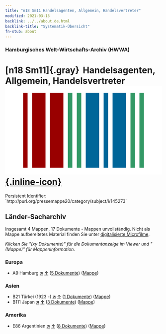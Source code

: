 ```yaml
---
title: "n18 Sm11 Handelsagenten, Allgemein, Handelsvertreter"
modified: 2021-03-13
backlink: ../../about.de.html
backlink-title: "Systematik-Übersicht"
fn-stub: about
---
```


### Hamburgisches Welt-Wirtschafts-Archiv (HWWA)

# [n18 Sm11]{.gray}&#8201; Handelsagenten, Allgemein, Handelsvertreter &#160; [![Wikidata](/images/Wikidata-logo.svg "Wikidata"){.inline-icon}](http://www.wikidata.org/entity/Q104710932)

<div class="hint">Persistent Identifier: `http://purl.org/pressemappe20/category/subject/i/145273`</div>







## Länder-Sacharchiv




Insgesamt 4 Mappen, 17 Dokumente - Mappen unvollständig.
Nicht als Mappe aufbereitetes Material finden Sie unter [digitalisierte Microfilme](/film/h1_sh.de.html).

_Klicken Sie "(xy Dokumente)" für die Dokumentanzeige im Viewer und "(Mappe)" für Mappeninformation._




### Europa

- A9 Hamburg [**&nearr;**](../../../geo/i/140905/about.de.html "Hamburg (alle Mappen)") [**&uarr;**](../../../geo/about.de.html#A9 "Ländersystematik") (<a href="https://pm20.zbw.eu/iiifview/folder/sh/140905,145273" title="über: Hamburg : Handelsagenten, Allgemein, Handelsvertreter" target="_blank">5 Dokumente</a>) ([Mappe](../../../../folder/sh/1409xx/140905/1452xx/145273/about.de.html))

### Asien

- B21 Türkei (1923 -) [**&nearr;**](../../../geo/i/141111/about.de.html "Türkei (1923 -) (alle Mappen)") [**&uarr;**](../../../geo/about.de.html#B21 "Ländersystematik") (<a href="https://pm20.zbw.eu/iiifview/folder/sh/141111,145273" title="über: Türkei (1923 -) : Handelsagenten, Allgemein, Handelsvertreter" target="_blank">1 Dokumente</a>) ([Mappe](../../../../folder/sh/1411xx/141111/1452xx/145273/about.de.html))
- B111 Japan [**&nearr;**](../../../geo/i/141272/about.de.html "Japan (alle Mappen)") [**&uarr;**](../../../geo/about.de.html#B111 "Ländersystematik") (<a href="https://pm20.zbw.eu/iiifview/folder/sh/141272,145273" title="über: Japan : Handelsagenten, Allgemein, Handelsvertreter" target="_blank">3 Dokumente</a>) ([Mappe](../../../../folder/sh/1412xx/141272/1452xx/145273/about.de.html))

### Amerika

- E86 Argentinien [**&nearr;**](../../../geo/i/141692/about.de.html "Argentinien (alle Mappen)") [**&uarr;**](../../../geo/about.de.html#E86 "Ländersystematik") (<a href="https://pm20.zbw.eu/iiifview/folder/sh/141692,145273" title="über: Argentinien : Handelsagenten, Allgemein, Handelsvertreter" target="_blank">8 Dokumente</a>) ([Mappe](../../../../folder/sh/1416xx/141692/1452xx/145273/about.de.html))








